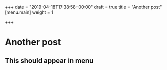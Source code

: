 +++
date = "2019-04-18T17:38:58+00:00"
draft = true
title = "Another post"
[menu.main]
weight = 1

+++
# Another post
## This should appear in menu